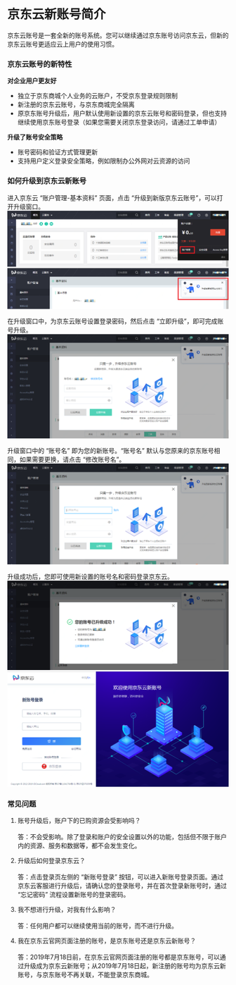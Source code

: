 # 京东云新账号简介

京东云账号是一套全新的账号系统。您可以继续通过京东账号访问京东云，但新的京东云账号更适应云上用户的使用习惯。

### 京东云账号的新特性

**对企业用户更友好**

* 独立于京东商城个人业务的云账户，不受京东登录规则限制
* 新注册的京东云账号，与京东商城完全隔离
* 原京东账号升级后，用户默认使用新设置的京东云账号和密码登录，但也支持继续使用京东账号登录（如果您需要关闭京东登录访问，请通过工单申请）

**升级了账号安全策略**

* 账号密码和验证方式管理更新
* 支持用户定义登录安全策略，例如限制办公外网对云资源的访问

### 如何升级到京东云新账号

进入京东云 “账户管理-基本资料” 页面，点击 “升级到新版京东云账号”，可以打开升级窗口。
![](../../../image/User/Account-Mgmt/Accout-Card.png)
![](../../../image/User/Account-Mgmt/UC-Upgrade.png)

在升级窗口中，为京东云账号设置登录密码，然后点击 “立即升级”，即可完成账号升级。
![](../../../image/User/Account-Mgmt/Upgrade-Window.png)

升级窗口中的 “账号名” 即为您的新账号。“账号名” 默认与您原来的京东账号相同，如果需要更换，请点击 “修改账号名”。
![](../../../image/User/Account-Mgmt/UC-Upgrade2.png)

升级成功后，您即可使用新设置的账号名和密码登录京东云。
![](../../../image/User/Account-Mgmt/Upgrade-Success.PNG)
![](../../../image/User/Account-Mgmt/login.png)

### 常见问题

1. 账号升级后，账户下的已购资源会受影响吗？
</br></br>答：不会受影响。除了登录和账户的安全设置以外的功能，包括但不限于账户内的资源、服务和数据等，都不会发生变化。

2. 升级后如何登录京东云？
</br></br>答：点击登录页左侧的 “新账号登录” 按钮，可以进入新账号登录页面。通过京东云客服进行升级后，请确认您的登录账号，并在首次登录新账号时，通过 “忘记密码” 流程设置新账号的登录密码。

3. 我不想进行升级，对我有什么影响？
</br></br>答：任何用户都可以继续使用当前的账号，而不进行升级。

4. 我在京东云官网页面注册的账号，是京东账号还是京东云新账号？
</br></br>答：2019年7月18日前，在京东云官网页面注册的账号都是京东账号，可以通过升级成为京东云新账号；从2019年7月18日起，新注册的账号均为京东云新账号，与京东账号不再关联，不能登录京东商城。
